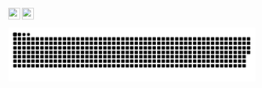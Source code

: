 <a href="//www.instagram.com/diegofrr_"><img height=24 width=24 src="https://image.flaticon.com/icons/png/128/355/355975.png"></a>
<a href="//www.linkedin.com/in/diegoraian"><img height=24 width=24 src="https://image.flaticon.com/icons/png/128/145/145807.png"></a>

![Snake animation](https://github.com/diegofrr/diegofrr/blob/output/github-contribution-grid-snake.svg)
